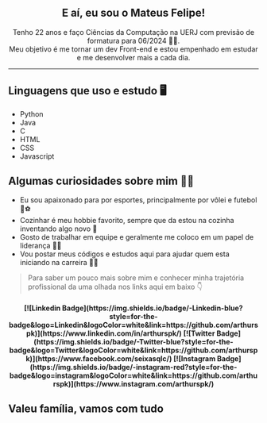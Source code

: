 <h2 align="center">
  E aí, eu sou o Mateus Felipe! 
</h2>

<p align="center">
  Tenho 22 anos e faço Ciências da Computação na UERJ com previsão de formatura para 06/2024 👨‍🎓. <br>
  Meu objetivo é me tornar um dev Front-end e estou empenhado em estudar e me desenvolver mais a cada dia.
</p>

<hr>

<h2>
  Linguagens que uso e estudo 🖥️
</h2>

- Python 
- Java 
- C
- HTML
- CSS
- Javascript

<h2>
  Algumas curiosidades sobre mim 👨‍🦰
</h2>

- Eu sou apaixonado para por esportes, principalmente por vôlei e futebol 🏐⚽ 
- Cozinhar é meu hobbie favorito, sempre que da estou na cozinha inventando algo novo 🥘
- Gosto de trabalhar em equipe e geralmente me coloco em um papel de liderança 👨‍💼
- Vou postar meus códigos e estudos aqui para ajudar quem esta iniciando na carreira 👨‍💻

>Para saber um pouco mais sobre mim e conhecer minha trajetória profissional da uma olhada nos links aqui em baixo 👇

<h4 align="center">
[![Linkedin Badge](https://img.shields.io/badge/-Linkedin-blue?style=for-the-badge&logo=Linkedin&logoColor=white&link=https://github.com/arthurspk)](https://www.linkedin.com/in/arthurspk/)
[![Twitter Badge](https://img.shields.io/badge/-Twitter-blue?style=for-the-badge&logo=Twitter&logoColor=white&link=https://github.com/arthurspk)](https://www.facebook.com/seixasqlc/)
[![Instagram Badge](https://img.shields.io/badge/-instagram-red?style=for-the-badge&logo=instagram&logoColor=white&link=https://github.com/arthurspk)](https://www.instagram.com/arthurspk/)
</h4>

<h2>
  Valeu família, vamos com tudo
</h2>

